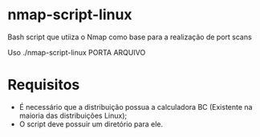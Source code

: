 # nmap-script-linux

Bash script que utiiza o Nmap como base para a realização de port scans

Uso ./nmap-script-linux PORTA ARQUIVO

# Requisitos

 - É necessário que a distribuição possua a calculadora BC (Existente na maioria das distribuições Linux);
 - O script deve possuir um diretório para ele.
